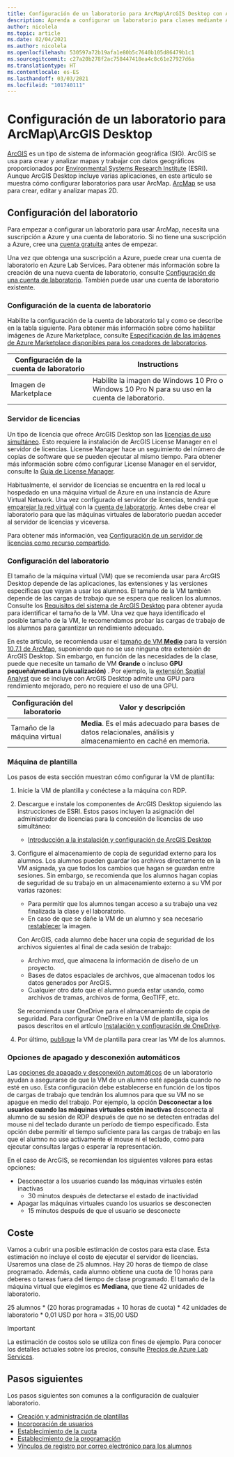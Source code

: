 ```yaml
---
title: Configuración de un laboratorio para ArcMap\ArcGIS Desktop con Azure Lab Services | Microsoft Docs
description: Aprenda a configurar un laboratorio para clases mediante ArcGIS.
author: nicolela
ms.topic: article
ms.date: 02/04/2021
ms.author: nicolela
ms.openlocfilehash: 530597a72b19afa1e80b5c7640b105d86479b1c1
ms.sourcegitcommit: c27a20b278f2ac758447418ea4c8c61e27927d6a
ms.translationtype: HT
ms.contentlocale: es-ES
ms.lasthandoff: 03/03/2021
ms.locfileid: "101740111"
---
```

# <a name="set-up-a-lab-for-arcmaparcgis-desktop"></a>Configuración de un laboratorio para ArcMap\ArcGIS Desktop

[ArcGIS](https://www.esri.com/en-us/arcgis/products/arcgis-solutions/overview) es un tipo de sistema de información geográfica (SIG).  ArcGIS se usa para crear y analizar mapas y trabajar con datos geográficos proporcionados por [Environmental Systems Research Institute](https://www.esri.com/en-us/home) (ESRI).  Aunque ArcGIS Desktop incluye varias aplicaciones, en este artículo se muestra cómo configurar laboratorios para usar ArcMap.  [ArcMap](https://desktop.arcgis.com/en/arcmap/latest/map/main/what-is-arcmap-.htm) se usa para crear, editar y analizar mapas 2D.

## <a name="lab-configuration"></a>Configuración del laboratorio

Para empezar a configurar un laboratorio para usar ArcMap, necesita una suscripción a Azure y una cuenta de laboratorio.  Si no tiene una suscripción a Azure, cree una [cuenta gratuita](https://azure.microsoft.com/free/) antes de empezar.

Una vez que obtenga una suscripción a Azure, puede crear una cuenta de laboratorio en Azure Lab Services.  Para obtener más información sobre la creación de una nueva cuenta de laboratorio, consulte [Configuración de una cuenta de laboratorio](tutorial-setup-lab-account.md).  También puede usar una cuenta de laboratorio existente.

### <a name="lab-account-settings"></a>Configuración de la cuenta de laboratorio

Habilite la configuración de la cuenta de laboratorio tal y como se describe en la tabla siguiente.  Para obtener más información sobre cómo habilitar imágenes de Azure Marketplace, consulte [Especificación de las imágenes de Azure Marketplace disponibles para los creadores de laboratorios](./specify-marketplace-images.md).

| Configuración de la cuenta de laboratorio | Instructions |
| ------------------- | ------------ |
|Imagen de Marketplace| Habilite la imagen de Windows 10 Pro o Windows 10 Pro N para su uso en la cuenta de laboratorio.|

### <a name="licensing-server"></a>Servidor de licencias

Un tipo de licencia que ofrece ArcGIS Desktop son las [licencias de uso simultáneo](https://desktop.arcgis.com/en/license-manager/latest/license-manager-basics.htm).  Esto requiere la instalación de ArcGIS License Manager en el servidor de licencias.  License Manager hace un seguimiento del número de copias de software que se pueden ejecutar al mismo tiempo.  Para obtener más información sobre cómo configurar License Manager en el servidor, consulte la [ Guía de License Manager](https://desktop.arcgis.com/en/license-manager/latest/welcome.htm).

Habitualmente, el servidor de licencias se encuentra en la red local u hospedado en una máquina virtual de Azure en una instancia de Azure Virtual Network.  Una vez configurado el servidor de licencias, tendrá que [emparejar la red virtual](./how-to-connect-peer-virtual-network.md) con la [cuenta de laboratorio](./tutorial-setup-lab-account.md).  Antes debe crear el laboratorio para que las máquinas virtuales de laboratorio puedan acceder al servidor de licencias y viceversa.

Para obtener más información, vea [Configuración de un servidor de licencias como recurso compartido](how-to-create-a-lab-with-shared-resource.md).

### <a name="lab-settings"></a>Configuración del laboratorio

El tamaño de la máquina virtual (VM) que se recomienda usar para ArcGIS Desktop depende de las aplicaciones, las extensiones y las versiones específicas que vayan a usar los alumnos.  El tamaño de la VM también depende de las cargas de trabajo que se espera que realicen los alumnos.  Consulte los [Requisitos del sistema de ArcGIS Desktop](https://desktop.arcgis.com/en/system-requirements/latest/arcgis-desktop-system-requirements.htm) para obtener ayuda para identificar el tamaño de la VM.  Una vez que haya identificado el posible tamaño de la VM, le recomendamos probar las cargas de trabajo de los alumnos para garantizar un rendimiento adecuado.

En este artículo, se recomienda usar el [tamaño de VM **Medio**](administrator-guide.md#vm-sizing) para la versión [10.7.1 de ArcMap](https://desktop.arcgis.com/en/system-requirements/10.7/arcgis-desktop-system-requirements.htm), suponiendo que no se use ninguna otra extensión de ArcGIS Desktop.  Sin embargo, en función de las necesidades de la clase, puede que necesite un tamaño de VM **Grande** o incluso **GPU pequeña\mediana (visualización)** .  Por ejemplo, la [extensión Spatial Analyst](https://desktop.arcgis.com/en/arcmap/latest/tools/spatial-analyst-toolbox/gpu-processing-with-spatial-analyst.htm) que se incluye con ArcGIS Desktop admite una GPU para rendimiento mejorado, pero no requiere el uso de una GPU.

| Configuración del laboratorio | Valor y descripción |
| ------------ | ------------------ |
|Tamaño de la máquina virtual| **Media**.  Es el más adecuado para bases de datos relacionales, análisis y almacenamiento en caché en memoria.|  

### <a name="template-machine"></a>Máquina de plantilla

Los pasos de esta sección muestran cómo configurar la VM de plantilla:

1.  Inicie la VM de plantilla y conéctese a la máquina con RDP.

2.  Descargue e instale los componentes de ArcGIS Desktop siguiendo las instrucciones de ESRI.  Estos pasos incluyen la asignación del administrador de licencias para la concesión de licencias de uso simultáneo: 
    - [Introducción a la instalación y configuración de ArcGIS Desktop](https://desktop.arcgis.com/en/arcmap/latest/get-started/installation-guide/introduction.htm)

3.  Configure el almacenamiento de copia de seguridad externo para los alumnos.  Los alumnos pueden guardar los archivos directamente en la VM asignada, ya que todos los cambios que hagan se guardan entre sesiones.  Sin embargo, se recomienda que los alumnos hagan copias de seguridad de su trabajo en un almacenamiento externo a su VM por varias razones:
    - Para permitir que los alumnos tengan acceso a su trabajo una vez finalizada la clase y el laboratorio.  
    - En caso de que se dañe la VM de un alumno y sea necesario [restablecer](how-to-set-virtual-machine-passwords.md#reset-vms) la imagen.

    Con ArcGIS, cada alumno debe hacer una copia de seguridad de los archivos siguientes al final de cada sesión de trabajo:

    - Archivo mxd, que almacena la información de diseño de un proyecto.
    - Bases de datos espaciales de archivos, que almacenan todos los datos generados por ArcGIS.
    - Cualquier otro dato que el alumno pueda estar usando, como archivos de tramas, archivos de forma, GeoTIFF, etc.

    Se recomienda usar OneDrive para el almacenamiento de copia de seguridad.  Para configurar OneDrive en la VM de plantilla, siga los pasos descritos en el artículo [Instalación y configuración de OneDrive](how-to-prepare-windows-template.md#install-and-configure-onedrive). 

4.  Por último, [publique](how-to-create-manage-template.md#publish-the-template-vm) la VM de plantilla para crear las VM de los alumnos.

### <a name="auto-shutdown-and-disconnect-settings"></a>Opciones de apagado y desconexión automáticos

Las [opciones de apagado y desconexión automáticos](cost-management-guide.md#automatic-shutdown-settings-for-cost-control) de un laboratorio ayudan a asegurarse de que la VM de un alumno esté apagada cuando no esté en uso.  Esta configuración debe establecerse en función de los tipos de cargas de trabajo que tendrán los alumnos para que su VM no se apague en medio del trabajo.  Por ejemplo, la opción **Desconectar a los usuarios cuando las máquinas virtuales estén inactivas** desconecta al alumno de su sesión de RDP después de que no se detecten entradas del mouse ni del teclado durante un período de tiempo especificado.  Esta opción debe permitir el tiempo suficiente para las cargas de trabajo en las que el alumno no use activamente el mouse ni el teclado, como para ejecutar consultas largas o esperar la representación.

En el caso de ArcGIS, se recomiendan los siguientes valores para estas opciones:
- Desconectar a los usuarios cuando las máquinas virtuales estén inactivas
    - 30 minutos después de detectarse el estado de inactividad
- Apagar las máquinas virtuales cuando los usuarios se desconecten
    - 15 minutos después de que el usuario se desconecte

## <a name="cost"></a>Coste

Vamos a cubrir una posible estimación de costos para esta clase. Esta estimación no incluye el costo de ejecutar el servidor de licencias. Usaremos una clase de 25 alumnos. Hay 20 horas de tiempo de clase programado. Además, cada alumno obtiene una cuota de 10 horas para deberes o tareas fuera del tiempo de clase programado. El tamaño de la máquina virtual que elegimos es **Mediana**, que tiene 42 unidades de laboratorio.

25 alumnos \* (20 horas programadas + 10 horas de cuota) \* 42 unidades de laboratorio * 0,01 USD por hora = 315,00 USD

>[!IMPORTANT]
> La estimación de costos solo se utiliza con fines de ejemplo.  Para conocer los detalles actuales sobre los precios, consulte [Precios de Azure Lab Services](https://azure.microsoft.com/pricing/details/lab-services/).  

## <a name="next-steps"></a>Pasos siguientes

Los pasos siguientes son comunes a la configuración de cualquier laboratorio.

- [Creación y administración de plantillas](how-to-create-manage-template.md)
- [Incorporación de usuarios](tutorial-setup-classroom-lab.md#add-users-to-the-lab)
- [Establecimiento de la cuota](how-to-configure-student-usage.md#set-quotas-for-users)
- [Establecimiento de la programación](tutorial-setup-classroom-lab.md#set-a-schedule-for-the-lab)
- [Vínculos de registro por correo electrónico para los alumnos](how-to-configure-student-usage.md#send-invitations-to-users)